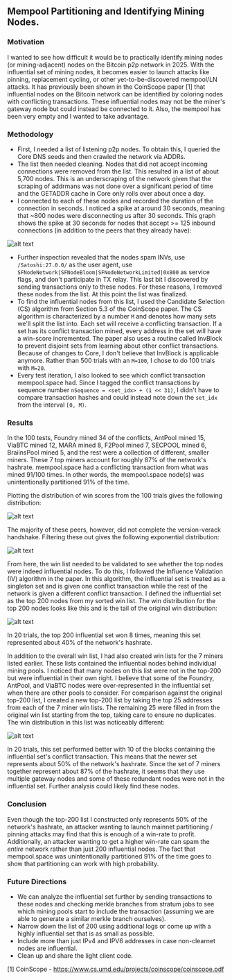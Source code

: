 ## Mempool Partitioning and Identifying Mining Nodes.

### Motivation
I wanted to see how difficult it would be to practically identify mining nodes (or mining-adjacent)
nodes on the Bitcoin p2p network in 2025. With the influential set of mining nodes, it becomes
easier to launch attacks like pinning, replacement cycling, or other yet-to-be-discovered mempool/LN
attacks. It has previously been shown in the CoinScope paper [1] that influential nodes on the Bitcoin
network can be identified by coloring nodes with conflicting transactions. These influential nodes may
not be the miner's gateway node but could instead be connected to it. Also, the mempool has been very
empty and I wanted to take advantage.

### Methodology

- First, I needed a list of listening p2p nodes. To obtain this, I queried the Core DNS seeds and then
crawled the network via ADDRs.
- The list then needed cleaning. Nodes that did not accept incoming connections were removed from the
list. This resulted in a list of about 5,700 nodes. This is an underscraping of the network given
that the scraping of addrmans was not done over a significant period of time and the GETADDR cache in
Core only rolls over about once a day.
- I connected to each of these nodes and recorded the duration of the connection in seconds. I noticed
a spike at around 30 seconds, meaning that ~800 nodes were disconnecting us after 30 seconds. This
graph shows the spike at 30 seconds for nodes that accept >= 125 inbound connections (in addition to
the peers that they already have):

![alt text](degree-125-time-hist-success-errs.png "Title")

- Further inspection revealed that the nodes spam INVs, use `/Satoshi:27.0.0/` as the user agent, use
`SFNodeNetwork|SFNodeBloom|SFNodeNetworkLimited|0x800` as service flags, and don't participate
in TX relay. This last bit I discovered by sending transactions only to these nodes. For these
reasons, I removed these nodes from the list. At this point the list was finalized.
- To find the influential nodes from this list, I used the Candidate Selection (CS) algorithm from
Section 5.3 of the CoinScope paper. The CS algorithm is characterized by a number `M` and denotes how
many sets we'll split the list into. Each set will receive a conflicting transaction. If a set has
its conflict transaction mined, every address in the set will have a win-score incremented. The paper
also uses a routine called InvBlock to prevent disjoint sets from learning about other conflict
transactions. Because of changes to Core, I don't believe that InvBlock is applicable anymore. Rather
than 500 trials with an `M=100`, I chose to do 100 trials with `M=20`.
- Every test iteration, I also looked to see which conflict transaction mempool.space had. Since I
tagged the conflict transactions by sequence number `nSequence = <set_idx> + (1 << 31)`, I didn't have
to compare transaction hashes and could instead note down the `set_idx` from the interval `[0, M)`.

### Results
In the 100 tests, Foundry mined 34 of the conflicts, AntPool mined 15, ViaBTC mined 12, MARA
mined 8, F2Pool mined 7, SECPOOL mined 6, BraiinsPool mined 5, and the rest were a collection of
different, smaller miners. These 7 top miners account for roughly 87% of the network's hashrate.
mempool.space had a conflicting transaction from what was mined 91/100 times. In other words, the
mempool.space node(s) was unintentionally partitioned 91% of the time.

Plotting the distribution of win scores from the 100 trials gives the following distribution:

![alt text](total_wins_hist_unsuccessful_clean.png "Title")

The majority of these peers, however, did not complete the version-verack handshake. Filtering
these out gives the following exponential distribution:

![alt text](total_wins_hist_cleaned.png "Title")

From here, the win list needed to be validated to see whether the top nodes were indeed influential
nodes. To do this, I followed the Influence Validation (IV) algorithm in the paper. In this
algorithm, the influential set is treated as a singleton set and is given one conflict transaction
while the rest of the network is given a different conflict transaction. I defined the influential
set as the top 200 nodes from my sorted win list. The win distribution for the top 200 nodes looks
like this and is the tail of the original win distribution:

![alt text](top200-win-dist.png "Title")

In 20 trials, the top 200 influential set won 8 times, meaning this set represented about 40% of the
network's hashrate.

In addition to the overall win list, I had also created win lists for the 7 miners listed earlier.
These lists contained the influential nodes behind individual mining pools. I noticed that many nodes
on this list were not in the top-200 but were influential in their own right. I believe that some of
the Foundry, AntPool, and ViaBTC nodes were over-represented in the influential set when there are other
pools to consider. For comparison against the original top-200 list, I created a new top-200 list by
taking the top 25 addresses from each of the 7 miner win lists. The remaining 25 were filled in from the
original win list starting from the top, taking care to ensure no duplicates. The win distribution in
this list was noticeably different:

![alt text](top-200-miners-win-dist.png "Title")

In 20 trials, this set performed better with 10 of the blocks containing the influential set's
conflict transaction. This means that the newer set represents about 50% of the network's hashrate.
Since the set of 7 miners together represent about 87% of the hashrate, it seems that they use
multiple gateway nodes and some of these redundant nodes were not in the influential set. Further
analysis could likely find these nodes.

### Conclusion
Even though the top-200 list I constructed only represents 50% of the network's hashrate, an
attacker wanting to launch mainnet partitioning / pinning attacks may find that this is enough of
a win-rate to profit. Additionally, an attacker wanting to get a higher win-rate can spam the
_entire_ network rather than just 200 influential nodes. The fact that mempool.space was
unintentionally partitioned 91% of the time goes to show that partitioning can work with high
probability.

### Future Directions
- We can analyze the influential set further by sending transactions to these nodes and
checking merkle branches from stratum jobs to see which mining pools start to include the
transaction (assuming we are able to generate a similar merkle branch ourselves).
- Narrow down the list of 200 using additional logs or come up with a highly influential set that
is as small as possible.
- Include more than just IPv4 and IPV6 addresses in case non-clearnet nodes are influential.
- Clean up and share the light client code.

[1] CoinScope - https://www.cs.umd.edu/projects/coinscope/coinscope.pdf